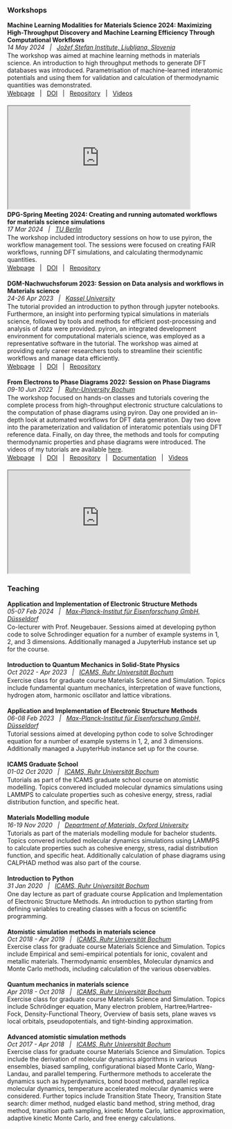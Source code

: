 
# ‎

### Workshops

**Machine Learning Modalities for Materials Science 2024: Maximizing High-Throughput Discovery and Machine Learning Efficiency Through Computational Workflows**  
_14 May 2024  &nbsp; | &nbsp; [Jožef Stefan Institute, Ljubljana, Slovenia](https://www.ijs.si/ijsw/JSI)_  

The workshop was aimed at machine learning methods in materials science. An introduction to high throughput methods to generate DFT databases was introduced. Parametrisation of machine-learned interatomic potentials and using them for validation and calculation of thermodynamic quantities was demonstrated. <br>

[Webpage](https://ml4ms.ijs.si/)  &nbsp; | &nbsp; [DOI](https://doi.org/10.5281/zenodo.11545280)  &nbsp; | &nbsp; [Repository](https://github.com/pyiron-workshop/ML4MS-workshop)  &nbsp; | &nbsp; [Videos](https://video.arnes.si/watch/n3l3wrvtd9bx) <br><br>

<iframe width="420" height="237"
src="https://video.arnes.si/en/embed/n3l3wrvtd9bx">
</iframe>


**DPG-Spring Meeting 2024: Creating and running automated workflows for materials science simulations**  
_17 Mar 2024  &nbsp; | &nbsp; [TU Berlin](https://www.tu.berlin/)_  

The workshop included introductory sessions on how to use pyiron, the workflow management tool. The sessions were focused on creating FAIR workflows, running DFT simulations, and calculating thermodynamic quantities. <br>

[Webpage](https://www.dpg-verhandlungen.de/year/2024/conference/berlin/part/tut/session/1/contribution/1)  &nbsp; | &nbsp; [DOI](https://doi.org/10.5281/zenodo.11616805)  &nbsp; | &nbsp; [Repository](https://github.com/pyiron-workshop/DPG-tutorial-2024) <br><br>


**DGM-Nachwuchsforum 2023: Session on Data analysis and workflows in Materials science**  
_24-26 Apr 2023  &nbsp; | &nbsp; [Kassel University](https://www.uni-kassel.de/uni/)_  

The tutorial provided an introduction to python through jupyter notebooks. Furthermore, an insight into performing typical simulations in materials science, followed by tools and methods for efficient post-processing and analysis of data were provided. pyiron, an integrated development environment for computational materials science, was employed as a representative software in the tutorial. The workshop was aimed at providing early career researchers tools to streamline their scientific workflows and manage data efficiently. <br>

[Webpage](http://web.archive.org/web/20230819222408/https://dgm.de/de/netzwerk/nachwuchs/veranstaltungen/dgm-nachwuchsforum-2023)  &nbsp; | &nbsp; [DOI](https://doi.org/10.5281/zenodo.8145182)  &nbsp; | &nbsp; [Repository](https://github.com/pyiron/DGM_workshop) <br><br>


**From Electrons to Phase Diagrams 2022: Session on Phase Diagrams**  
_09-10 Jun 2022  &nbsp; | &nbsp; [Ruhr-University Bochum](https://www.ruhr-uni-bochum.de/en)_  

The workshop focused on hands-on classes and tutorials covering the complete process from high-throughput electronic structure calculations to the computation of phase diagrams using pyiron. Day one provided an in-depth look at automated workflows for DFT data generation. Day two dove into the parameterization and validation of interatomic potentials using DFT reference data. Finally, on day three, the methods and tools for computing thermodynamic properties and phase diagrams were introduced.
The videos of my tutorials are available [here](http://pyiron.org/potentials-workshop-2022/phase_diagram/Intro.html). <br>

[Webpage](https://web.archive.org/web/20230819214646/https://potentials.rub.de/2022/index.php)  &nbsp; | &nbsp; [DOI](https://doi.org/10.5281/zenodo.8145186)  &nbsp; | &nbsp; [Repository](https://github.com/pyiron/potentials-workshop-2022)  &nbsp; | &nbsp; [Documentation](http://workshop.pyiron.org/potentials-workshop-2022/intro.html) &nbsp; | &nbsp; [Videos](https://workshop.pyiron.org/potentials-workshop-2022/phase_diagram/Intro.html) <br><br>


<iframe width="420" height="237"
src="https://www.youtube.com/embed/CESz9J_AJfw">
</iframe>

### Teaching

**Application and Implementation of Electronic Structure Methods**  
_05-07 Feb 2024  &nbsp; | &nbsp; [Max-Planck-Institut für Eisenforschung GmbH, Düsseldorf](https://www.mpie.de)_ 

Co-lecturer with Prof. Neugebauer. Sessions aimed at developing python code to solve Schrodinger equation for a number of example systems in 1, 2, and 3 dimensions. Additionally managed a JupyterHub instance set up for the course.<br><br>

**Introduction to Quantum Mechanics in Solid-State Physics**  
_Oct 2022 - Apr 2023  &nbsp; | &nbsp; [ICAMS, Ruhr Universität Bochum](http://www.icams.de)_ 

Exercise class for graduate course Materials Science and Simulation. Topics include fundamental quantum mechanics, interpretation of wave functions, hydrogen atom, harmonic oscillator and lattice vibrations.<br><br>

**Application and Implementation of Electronic Structure Methods**  
_06-08 Feb 2023  &nbsp; | &nbsp; [Max-Planck-Institut für Eisenforschung GmbH, Düsseldorf](https://www.mpie.de)_ 

Tutorial sessions aimed at developing python code to solve Schrodinger equation for a number of example systems in 1, 2, and 3 dimensions. Additionally managed a JupyterHub instance set up for the course.<br><br>

**ICAMS Graduate School**  
_01-02 Oct 2020  &nbsp; | &nbsp; [ICAMS, Ruhr Universität Bochum](http://www.icams.de)_ 

Tutorials as part of the ICAMS graduate school course on atomistic modelling. Topics convered included molecular dynamics simulations using LAMMPS to calculate properties such as cohesive energy, stress, radial distribution function, and specific heat. <br><br>

**Materials Modelling module**  
_16-19 Nov 2020  &nbsp; | &nbsp; [Department of Materials, Oxford University](https://www.materials.ox.ac.uk/research/researchareas/computational-materials-modelling.html)_  

Tutorials as part of the materials modelling module for bachelor students. Topics convered included molecular dynamics simulations using LAMMPS to calculate properties such as cohesive energy, stress, radial distribution function, and specific heat. Additionally calculation of phase diagrams using CALPHAD method was also part of the course. <br><br>

**Introduction to Python**  
_31 Jan 2020  &nbsp; | &nbsp; [ICAMS, Ruhr Universität Bochum](http://www.icams.de)_  

One day lecture as part of graduate course Application and Implementation of Electronic Structure Methods. An introduction to python starting from defining variables to creating classes with a focus on scientific programming. <br><br>

**Atomistic simulation methods in materials science**  
_Oct 2018 - Apr 2019  &nbsp; | &nbsp; [ICAMS, Ruhr Universität Bochum](http://www.icams.de)_  
Exercise class for graduate course Materials Science and Simulation. Topics include Empirical and semi-empirical potentials for ionic, covalent and metallic materials. Thermodynamic ensembles, Molecular dynamics and Monte Carlo methods, including calculation of the various observables. <br><br>

**Quantum mechanics in materials science**  
_Apr 2018 - Oct 2018  &nbsp; | &nbsp; [ICAMS, Ruhr Universität Bochum](http://www.icams.de)_  
Exercise class for graduate course Materials Science and Simulation. Topics include Schrödinger equation, Many electron problem, Hartree/Hartree-Fock, Density-Functional Theory, Overview of basis sets, plane waves vs local orbitals, pseudopotentials, and tight-binding approximation. <br><br>

**Advanced atomistic simulation methods**  
_Oct 2017 - Apr 2018  &nbsp; | &nbsp; [ICAMS, Ruhr Universität Bochum](http://www.icams.de)_  
Exercise class for graduate course Materials Science and Simulation. Topics include the derivation of molecular dynamics algorithms in various ensembles, biased sampling, configurational biased Monte Carlo, Wang-Landau, and parallel tempering. Furthermore methods to accelerate the dynamics such as hyperdynamics, bond boost method, parallel replica molecular dynamics, temperature accelerated molecular dynamics were considered. Further topics include Transition State Theory, Transition State search: dimer method, nudged elastic band method, string method, drag method, transition path sampling, kinetic Monte Carlo, lattice approximation, adaptive kinetic Monte Carlo, and free energy calculations. <br><br>

<style type="text/css">
p {
   margin: 2px 0;
}
</style>
